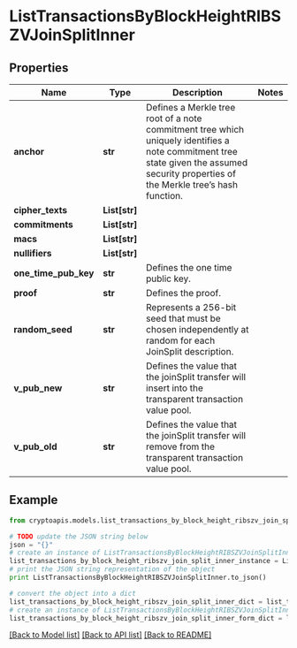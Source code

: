 # ListTransactionsByBlockHeightRIBSZVJoinSplitInner


## Properties
Name | Type | Description | Notes
------------ | ------------- | ------------- | -------------
**anchor** | **str** | Defines a Merkle tree root of a note commitment tree which uniquely identifies a note commitment tree state given the assumed security properties of the Merkle tree’s  hash function. | 
**cipher_texts** | **List[str]** |  | 
**commitments** | **List[str]** |  | 
**macs** | **List[str]** |  | 
**nullifiers** | **List[str]** |  | 
**one_time_pub_key** | **str** | Defines the one time public key. | 
**proof** | **str** | Defines the proof. | 
**random_seed** | **str** | Represents a 256-bit seed that must be chosen independently at random for each JoinSplit description. | 
**v_pub_new** | **str** | Defines the value that the joinSplit transfer will insert into the transparent transaction value pool. | 
**v_pub_old** | **str** | Defines the value that the joinSplit transfer will remove from the transparent transaction value pool. | 

## Example

```python
from cryptoapis.models.list_transactions_by_block_height_ribszv_join_split_inner import ListTransactionsByBlockHeightRIBSZVJoinSplitInner

# TODO update the JSON string below
json = "{}"
# create an instance of ListTransactionsByBlockHeightRIBSZVJoinSplitInner from a JSON string
list_transactions_by_block_height_ribszv_join_split_inner_instance = ListTransactionsByBlockHeightRIBSZVJoinSplitInner.from_json(json)
# print the JSON string representation of the object
print ListTransactionsByBlockHeightRIBSZVJoinSplitInner.to_json()

# convert the object into a dict
list_transactions_by_block_height_ribszv_join_split_inner_dict = list_transactions_by_block_height_ribszv_join_split_inner_instance.to_dict()
# create an instance of ListTransactionsByBlockHeightRIBSZVJoinSplitInner from a dict
list_transactions_by_block_height_ribszv_join_split_inner_form_dict = list_transactions_by_block_height_ribszv_join_split_inner.from_dict(list_transactions_by_block_height_ribszv_join_split_inner_dict)
```
[[Back to Model list]](../README.md#documentation-for-models) [[Back to API list]](../README.md#documentation-for-api-endpoints) [[Back to README]](../README.md)


